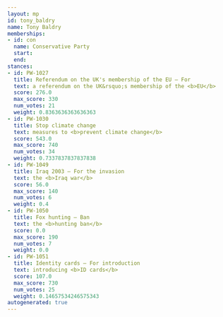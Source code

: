 ```yaml
---
layout: mp
id: tony_baldry
name: Tony Baldry
memberships:
- id: con
  name: Conservative Party
  start: 
  end: 
stances:
- id: PW-1027
  title: Referendum on the UK's membership of the EU — For
  text: a referendum on the UK&rsquo;s membership of the <b>EU</b>
  score: 276.0
  max_score: 330
  num_votes: 21
  weight: 0.8363636363636363
- id: PW-1030
  title: Stop climate change
  text: measures to <b>prevent climate change</b>
  score: 543.0
  max_score: 740
  num_votes: 34
  weight: 0.7337837837837838
- id: PW-1049
  title: Iraq 2003 — For the invasion
  text: the <b>Iraq war</b>
  score: 56.0
  max_score: 140
  num_votes: 6
  weight: 0.4
- id: PW-1050
  title: Fox hunting — Ban
  text: the <b>hunting ban</b>
  score: 0.0
  max_score: 190
  num_votes: 7
  weight: 0.0
- id: PW-1051
  title: Identity cards — For introduction
  text: introducing <b>ID cards</b>
  score: 107.0
  max_score: 730
  num_votes: 25
  weight: 0.14657534246575343
autogenerated: true
---
```

